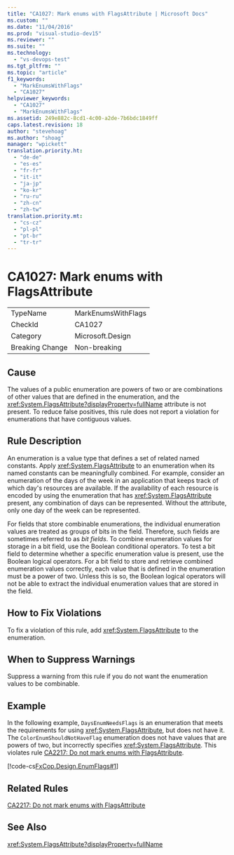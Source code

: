 ```yaml
---
title: "CA1027: Mark enums with FlagsAttribute | Microsoft Docs"
ms.custom: ""
ms.date: "11/04/2016"
ms.prod: "visual-studio-dev15"
ms.reviewer: ""
ms.suite: ""
ms.technology: 
  - "vs-devops-test"
ms.tgt_pltfrm: ""
ms.topic: "article"
f1_keywords: 
  - "MarkEnumsWithFlags"
  - "CA1027"
helpviewer_keywords: 
  - "CA1027"
  - "MarkEnumsWithFlags"
ms.assetid: 249e882c-8cd1-4c00-a2de-7b6bdc1849ff
caps.latest.revision: 18
author: "stevehoag"
ms.author: "shoag"
manager: "wpickett"
translation.priority.ht: 
  - "de-de"
  - "es-es"
  - "fr-fr"
  - "it-it"
  - "ja-jp"
  - "ko-kr"
  - "ru-ru"
  - "zh-cn"
  - "zh-tw"
translation.priority.mt: 
  - "cs-cz"
  - "pl-pl"
  - "pt-br"
  - "tr-tr"
---
```

# CA1027: Mark enums with FlagsAttribute
|||  
|-|-|  
|TypeName|MarkEnumsWithFlags|  
|CheckId|CA1027|  
|Category|Microsoft.Design|  
|Breaking Change|Non-breaking|  
  
## Cause  
 The values of a public enumeration are powers of two or are combinations of other values that are defined in the enumeration, and the <xref:System.FlagsAttribute?displayProperty=fullName> attribute is not present. To reduce false positives, this rule does not report a violation for enumerations that have contiguous values.  
  
## Rule Description  
 An enumeration is a value type that defines a set of related named constants. Apply <xref:System.FlagsAttribute> to an enumeration when its named constants can be meaningfully combined. For example, consider an enumeration of the days of the week in an application that keeps track of which day's resources are available. If the availability of each resource is encoded by using the enumeration that has <xref:System.FlagsAttribute> present, any combination of days can be represented. Without the attribute, only one day of the week can be represented.  
  
 For fields that store combinable enumerations, the individual enumeration values are treated as groups of bits in the field. Therefore, such fields are sometimes referred to as *bit fields*. To combine enumeration values for storage in a bit field, use the Boolean conditional operators. To test a bit field to determine whether a specific enumeration value is present, use the Boolean logical operators. For a bit field to store and retrieve combined enumeration values correctly, each value that is defined in the enumeration must be a power of two. Unless this is so, the Boolean logical operators will not be able to extract the individual enumeration values that are stored in the field.  
  
## How to Fix Violations  
 To fix a violation of this rule, add <xref:System.FlagsAttribute> to the enumeration.  
  
## When to Suppress Warnings  
 Suppress a warning from this rule if you do not want the enumeration values to be combinable.  
  
## Example  
 In the following example, `DaysEnumNeedsFlags` is an enumeration that meets the requirements for using <xref:System.FlagsAttribute>, but does not have it. The `ColorEnumShouldNotHaveFlag` enumeration does not have values that are powers of two, but incorrectly specifies <xref:System.FlagsAttribute>. This violates rule [CA2217: Do not mark enums with FlagsAttribute](../code-quality/ca2217-do-not-mark-enums-with-flagsattribute.md).  
  
 [!code-cs[FxCop.Design.EnumFlags#1](../code-quality/codesnippet/CSharp/ca1027-mark-enums-with-flagsattribute_1.cs)]  
  
## Related Rules  
 [CA2217: Do not mark enums with FlagsAttribute](../code-quality/ca2217-do-not-mark-enums-with-flagsattribute.md)  
  
## See Also  
 <xref:System.FlagsAttribute?displayProperty=fullName>